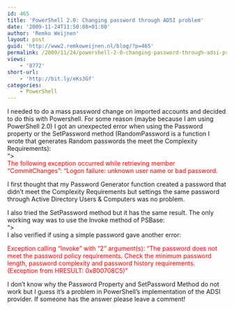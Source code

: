 ```yaml
---
id: 465
title: 'PowerShell 2.0: Changing password through ADSI problem'
date: '2009-11-24T11:50:08+01:00'
author: 'Remko Weijnen'
layout: post
guid: 'http://www2.remkoweijnen.nl/blog/?p=465'
permalink: /2009/11/24/powershell-2-0-changing-password-through-adsi-problem/
views:
    - '8772'
short-url:
    - 'http://bit.ly/eKs3Gf'
categories:
    - PowerShell
---
```


I needed to do a mass password change on imported accounts and decided to do this with Powershell. For some reason (maybe because I am using PowerShell 2.0) I got an unexpected error when using the Password property or the SetPassword method (RandomPassword is a function I wrote that generates Random passwords the meet the Complexity Requirements):  
“&gt;  
<span style="color: #ff0000;">The following exception occurred while retrieving member “CommitChanges”: “Logon failure: unknown user name or bad password.</span>

I first thought that my Password Generator function created a password that didn’t meet the Complexity Requirements but settings the same password through Active Directory Users &amp; Computers was no problem.

I also tried the SetPassword method but it has the same result. The only working way was to use the Invoke method of PSBase:  
“&gt;  
I also verified if using a simple password gave another error:

<span style="color: #ff0000;">Exception calling “Invoke” with “2” argument(s): “The password does not meet the password policy requirements. Check the minimum password length, password complexity and password history requirements. (Exception from HRESULT: 0x800708C5)”</span>

I don’t know why the Password Property and SetPassword Method do not work but I guess it’s a problem in PowerShell’s implementation of the ADSI provider. If someone has the answer please leave a comment!